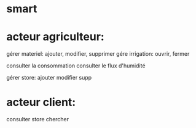 # smart

# acteur agriculteur:

gérer materiel: ajouter, modifier, supprimer
gére irrigation: ouvrir, fermer

consulter la consommation
consulter le flux d'humidité

gérer store: ajouter modifier supp

# acteur client:

consulter store
chercher
